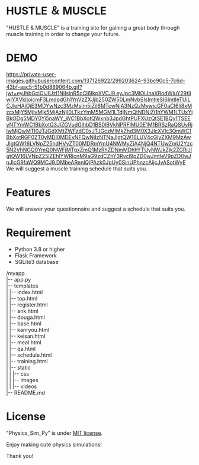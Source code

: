 # HUSTLE ＆ MUSCLE

"HUSTLE & MUSCLE" is a training site for gaining a great body through muscle training in order to change your future.

# DEMO

https://private-user-images.githubusercontent.com/137126922/299203624-93bc90c5-7c6d-43bf-aac5-51b0d889064b.gif?jwt=eyJhbGciOiJIUzI1NiIsInR5cCI6IkpXVCJ9.eyJpc3MiOiJnaXRodWIuY29tIiwiYXVkIjoicmF3LmdpdGh1YnVzZXJjb250ZW50LmNvbSIsImtleSI6ImtleTUiLCJleHAiOjE3MDYwNzc3MzMsIm5iZiI6MTcwNjA3NzQzMywicGF0aCI6Ii8xMzcxMjY5MjIvMjk5MjAzNjI0LTkzYmM5MGM1LTdjNmQtNDNiZi1hYWM1LTUxYjBkODg5MDY0Yi5naWY_WC1BbXotQWxnb3JpdGhtPUFXUzQtSE1BQy1TSEEyNTYmWC1BbXotQ3JlZGVudGlhbD1BS0lBVkNPRFlMU0E1M1BRSzRaQSUyRjIwMjQwMTI0JTJGdXMtZWFzdC0xJTJGczMlMkZhd3M0X3JlcXVlc3QmWC1BbXotRGF0ZT0yMDI0MDEyNFQwNjIzNTNaJlgtQW16LUV4cGlyZXM9MzAwJlgtQW16LVNpZ25hdHVyZT00MDRmYmU4NWMyZjA4NjQ4NTUwZmU2Yzc5N2VhNGQ0YmQ0NWFjMTgxZmQ1MzRhZDNmMDhhYTUyNWJkZjk2ZGRiJlgtQW16LVNpZ25lZEhlYWRlcnM9aG9zdCZhY3Rvcl9pZD0wJmtleV9pZD0wJnJlcG9faWQ9MCJ9.DMbeARenlQjPAzk0JpUy0SinUPhnzcAijcJvASotWyE
We will suggest a muscle training schedule that suits you.

# Features

We will answer your questionnaire and suggest a schedule that suits you.

# Requirement

- Python 3.8 or higher
- Flask Framework
- SQLite3 database

/myapp <br>
|-- app.py <br>
|-- templates <br>
|   |-- index.html <br>
|   |-- top.html <br>
|   |-- register.html <br>
|   |-- ank.html <br>
|   |-- douga.html <br>
|   |-- base.html <br>
|   |-- kanryou.html <br>
|   |-- keisan.html <br>
|   |-- meal.html <br>
|   |-- qa.html <br>
|   |-- schedule.html <br>
|   |-- training.html <br>
|   |-- static <br>
|   |   |-- css <br>
|   |   |-- images <br>
|   |   |-- videos <br>
|-- README.md

# License

"Physics_Sim_Py" is under [MIT license](https://en.wikipedia.org/wiki/MIT_License).

Enjoy making cute physics simulations!

Thank you!
